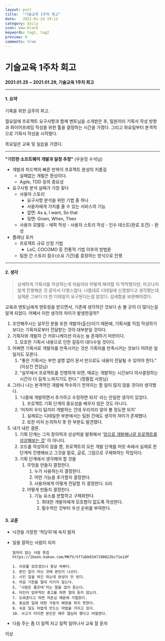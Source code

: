 ```yaml
---
layout: post
title:  "기술교육 1주차 회고"
date:   2021-01-24 19:12
category: daily
icon: www-black
keywords: tag1, tag2
preview: 0
comments: true
---
```




# 기술교육 1주차 회고



**2021.01.25 ~ 2021.01.29, 기술교육 1주차 회고**

---

#### 1. 요약

기록을 위한 금주의 회고. 

월요일에 프로젝트 요구사항과 함께 멘토님을 소개받은 후, 팀원끼리 기획서 작성 방향과 와이어프레임 작성을 위한 툴을 결정하는 시간을 가졌다. 그리고 화요일부터 본격적으로 기획서 작성을 시작했다.

목요일은 교육 및 실습을 가졌다.

---

**"기민한 소프트웨어 개발과 일정 추정"** (우윤정 수석님)

- 개발과 피드백의 빠른 반복이 프로젝트 완성의 지름길
  - 실패없는 개발은 환상이다.
  - Agile, TDD 등의 중요성
- 요구사항 분석 실패가 가장 잦다
  - 사용자 스토리
    - 요구사항 분석을 위한 기법 중 하나
    - 사용자에게 가치를 줄 수 있는 서비스의 기능
    - 앞면: As a, I want, So that
    - 뒷면: Given, When, Then
  - 사용자 모델링 - 에픽 작성 - 사용자 스토리 작성 - 인수 테스트(완료 조건) - 완성
- 플래닝 포커
  - 프로젝트 규모 산정 기법
    - LoC, COCOMO 등 전통적 기법 이후의 방법론
  - 팀원 간 스토리 점수(소요 기간)를 흥정하는 방식으로 진행

---



#### 2. 생각

> 상세하게 기획서를 작성하는게 처음이라 어떻게 해야할 지 막막했지만, 어긋나지 않게 진행해온 것 같아서 다행스럽다. 나름대로 디테일에 신경썼다고 생각했는데 실제론 그보다 더 한 디테일이 요구된다는걸 알았다. 섬세함을 보완해야겠다. 

교육과 멘토님에게 멘토링을 받으면서, 기존에 생각하던 것보다 손 볼 곳이 더 많다는걸 알게 되었다.
어째서 이런 생각의 차이가 발생한걸까?

1. 조언해주시는 실무진 분들 또한 개발자(출신)이기 때문에, 기획서를 직접 작성하기보다는 기획자로부터 전달받는 것이 대부분일 것이다.
2. 기획자와 개발자 간 커뮤니케이션 이슈는 늘 존재하기 마련이다.
   1. 모호한 기획서 내용으로 인한 갈등이 대다수일 것이다.
3. 어쩌면 기획서로 개발자를 만족시키는 것은 기획자를 만족시키는 것보다 어려운 일일지도 모른다.
   1. "좋은 기획서는 부연 설명 없이 문서 만으로도 내용이 전달될 수 있어야 한다." (이상건 전임님)
   2. "실무에서 프로젝트를 진행하게 되면, 때로는 개발하는 시간보다 의사결정하는 시간이 더 길게 느껴지기도 한다." (정필립 사원님)
4. 그러나 나는 본격적인 개발에 착수하기 전까지는 할 일이 많지 않을 것이라 생각했다.
   1. '나중에 개발하면서 추가하고 수정하면 되지' 라는 안일한 생각이 있었다.
      1. 프로젝트 기획 단계의 중요성을 배우지 않은 것도 아니다.
   2. '어차피 우리 팀끼리 개발하는 건데 우리끼리 알아 볼 정도면 되지'
      1. 실제로는 디테일한 부분에서는 팀원 간에도 생각의 차이가 존재했다.
      2. 또한 미처 논의하지 못 한 부분도 발견했다.
5. 내가 내린 결론.
   1. 기획 단계는 그저 창의력과 상상력을 발휘해서 '<u>앞으로 개발해나갈 프로젝트를 상상해보는 것</u>' 이 아니다. 
   2. 코드를 작성하지 않을 뿐, 프로젝트의 모든 개발 단계를 머릿 속에서 실제로 한 단계씩 진행해보고 그것을 말로, 글로, 그림으로 구체화하는 작업이다.
   3. 기획 단계에서 생각해야 할 것들
      1. 무엇을 만들지 결정한다.
         1. 누가 사용하는지 결정한다.
         2. 어떤 기능을 추가할지 결정한다.
         3. 사용자에게 어떻게 전달할 지 결정한다. (UI)
      2. 어떻게 만들지 결정한다.
         1. 기능 요소를 분할하고 구체화한다.
            1. 최대한 개발자에게 모호함이 없도록 작성한다.
            2. 필수적인 것부터 우선 순위를 부여한다.



#### 3. 교훈

- 낙관을 가장한 '적당히'에 속지 말자

- 일을 잘하는 사람이 되자
  ```
  일머리 없는 사람 특징
  https://1boon.kakao.com/MKTV/5f7abb8347190822bc71e1df

  1. 이유를 모르겠으나 항상 바쁘다.
  2. 본인 일이 아닌 것에 본인이 나선다.
  3. 시킨 일을 하긴 하는데 완성이 안 된다.
  4. 마감 기한을 절대 지키지 않는다.
  5. ‘사람은 좋은데’라는 말을 많이 듣는다.
  6. 타인이 업무적인 충고를 하면 절대 듣지 않는다.
  7. 도와준다고 하면 자존심 때문에 거절한다.
  8. 중요한 일에 대한 가중치 배정을 하지 못한다.
  9. 쉬운 일도 어렵게 만드는 마법을 가지고 있다.
  10. 사고가 터지면 본인은 매우 열심히 했다고 어필한다.
  ```

- 다음 주는 좀 더 일찍 자고 일찍 일어나서 교육 잘 듣자

이상
